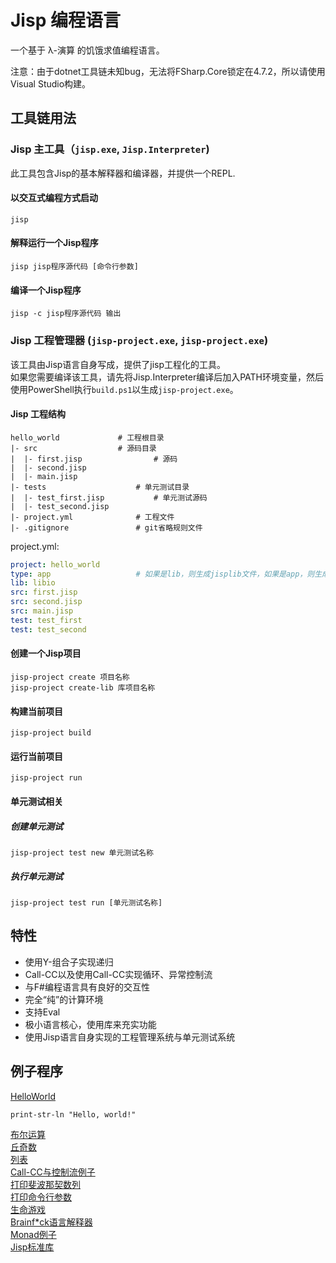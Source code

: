 # Jisp 编程语言

一个基于 λ-演算 的饥饿求值编程语言。   

注意：由于dotnet工具链未知bug，无法将FSharp.Core锁定在4.7.2，所以请使用Visual Studio构建。

## 工具链用法

### Jisp 主工具（`jisp.exe`, `Jisp.Interpreter`)
此工具包含Jisp的基本解释器和编译器，并提供一个REPL.

#### 以交互式编程方式启动
```shell
jisp
```

#### 解释运行一个Jisp程序
```shell
jisp jisp程序源代码 [命令行参数]
```

#### 编译一个Jisp程序
```shell
jisp -c jisp程序源代码 输出
```

### Jisp 工程管理器 (`jisp-project.exe`, `jisp-project.exe`)
该工具由Jisp语言自身写成，提供了jisp工程化的工具。    
如果您需要编译该工具，请先将Jisp.Interpreter编译后加入PATH环境变量，然后使用PowerShell执行`build.ps1`以生成`jisp-project.exe`。

#### Jisp 工程结构

```
hello_world				# 工程根目录
|- src					# 源码目录
|  |- first.jisp				# 源码
|  |- second.jisp
|  |- main.jisp
|- tests					# 单元测试目录		
|  |- test_first.jisp			# 单元测试源码
|  |- test_second.jisp
|- project.yml				# 工程文件
|- .gitignore				# git省略规则文件
```

project.yml:  
 
```yaml
project: hello_world
type: app					# 如果是lib，则生成jisplib文件，如果是app，则生成jispapp文件。
lib: libio
src: first.jisp
src: second.jisp
src: main.jisp
test: test_first
test: test_second
```

#### 创建一个Jisp项目
```shell
jisp-project create 项目名称
jisp-project create-lib 库项目名称
```

#### 构建当前项目
```shell
jisp-project build
```

#### 运行当前项目
```shell
jisp-project run
```

#### 单元测试相关

##### 创建单元测试
```shell
jisp-project test new 单元测试名称
```

##### 执行单元测试
```shell
jisp-project test run [单元测试名称]
```

## 特性
* 使用Y-组合子实现递归
* Call-CC以及使用Call-CC实现循环、异常控制流
* 与F#编程语言具有良好的交互性
* 完全“纯”的计算环境
* 支持Eval
* 极小语言核心，使用库来充实功能
* 使用Jisp语言自身实现的工程管理系统与单元测试系统

## 例子程序

[HelloWorld](Examples/HelloWorld.jisp)
```
print-str-ln "Hello, world!"
```

[布尔运算](Examples/Boolean.jisp)   
[丘奇数](Examples/Church-Numerals.jisp)   
[列表](Examples/Functional-List.jisp)   
[Call-CC与控制流例子](Examples/Call-CC.jisp)    
[打印斐波那契数列](Examples/Fibonacci.jisp)     
[打印命令行参数](Examples/PrintCommandLineArguments.jisp)     
[生命游戏](Examples/LifeGame.jisp)      
[Brainf*ck语言解释器](Examples/Brainfxxk.jisp)    
[Monad例子](Examples/BoxMonad.jisp)        
[Jisp标准库](Jisp/stdlib.jisp)    

